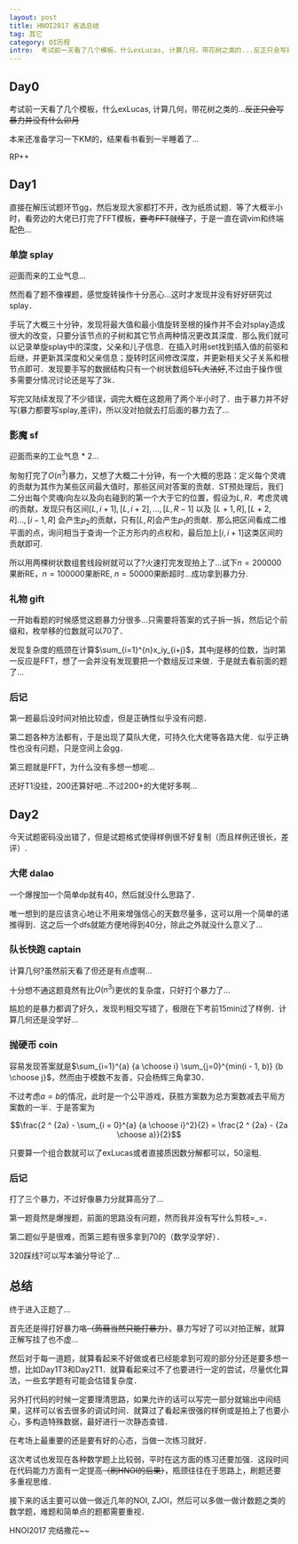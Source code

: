 ```yaml
---
layout: post
title: HNOI2017 省选总结
tag: 其它
category: OI历程
intro:  考试前一天看了几个模板，什么exLucas, 计算几何，带花树之类的...反正只会写暴力并没有什么卯月...本来还准备学习一下KM的，结果看书看到一半睡着了...直接在解压试题环节gg，然后发现大家都打不开，改为纸质试题．等了大概半小时，看旁边的大佬已打完了FFT模板，一直在调vim和终端配色...
---
```


Day0
---

考试前一天看了几个模板，什么exLucas, 计算几何，带花树之类的...~~反正只会写暴力并没有什么卯月~~

本来还准备学习一下KM的，结果看书看到一半睡着了...

RP++

Day1
---

直接在解压试题环节gg，然后发现大家都打不开，改为纸质试题．等了大概半小时，看旁边的大佬已打完了FFT模板，~~要考FFT就怪了~~，于是一直在调vim和终端配色...

<h3>单旋 splay</h3>

迎面而来的工业气息...

然而看了题不像裸题，感觉旋转操作十分恶心...这时才发现并没有好好研究过splay．

手玩了大概三十分钟，发现将最大值和最小值旋转至根的操作并不会对splay造成很大的改变，只要分该节点的子树和其它节点两种情况更改其深度．那么我们就可以记录单旋splay中的深度，父亲和儿子信息．在插入时用set找到插入值的前驱和后继，并更新其深度和父亲信息；旋转时区间修改深度，并更新相关父子关系和根节点即可．发现要手写的数据结构只有一个树状数组~~STL大法好~~,不过由于操作很多需要分情况讨论还是写了3k．

写完又陆续发现了不少错误，调完大概在这题用了两个半小时了．由于暴力并不好写(暴力都要写splay,差评)，所以没对拍就去打后面的暴力去了...

<h3>影魔 sf</h3>

迎面而来的工业气息 * 2...

匆匆打完了$O(n^3)$暴力，又想了大概二十分钟，有一个大概的思路：定义每个灵魂的贡献为其作为某些区间最大值时，那些区间对答案的贡献．ST预处理后，我们二分出每个灵魂$i$向左以及向右碰到的第一个大于它的位置，假设为$L, R$．考虑灵魂$i$的贡献，发现只有区间$[L, i + 1], [L , i + 2], ... , [L, R - 1]$ 以及 $[L + 1, R], [L + 2, R]... , [i - 1, R]$ 会产生$p_2$的贡献，只有$[L, R]$会产生$p_1$的贡献．那么把区间看成二维平面的点，询问相当于查询一个正方形内的点权和，最后加上$[i, i + 1]$这类区间的贡献即可.

所以用两棵树状数组套线段树就可以了?火速打完发现拍上了...试下$n = 200000$果断RE，$n = 100000$果断RE, $n = 50000$果断超时...成功拿到暴力分.

<h3>礼物 gift</h3>

一开始看题的时候感觉这题暴力分很多...只需要将答案的式子拆一拆，然后记个前缀和，枚举移的位数就可以70了．

发现复杂度的瓶颈在计算$\sum_{i=1}^{n}x_iy_{i+j}$，其中$j$是移的位数，当时第一反应是FFT，想了一会并没有发现要把一个数组反过来做．于是就去看前面的题了...

<h3>后记</h3>

第一题最后没时间对拍比较虚，但是正确性似乎没有问题．

第二题各种方法都有，于是出现了莫队大佬，可持久化大佬等各路大佬．似乎正确性也没有问题，只是空间上会gg．

第三题就是FFT，为什么没有多想一想呢...

还好T1没挂，200还算好吧...不过200+的大佬好多啊...

Day2
---

今天试题密码没出错了，但是试题格式使得样例很不好复制（而且样例还很长，差评）.

<h3>大佬 dalao</h3>

一个爆搜加一个简单dp就有40，然后就没什么思路了．

唯一想到的是应该贪心地让不用来增强信心的天数尽量多，这可以用一个简单的递推得到．这之后一个dfs就能方便地得到40分，除此之外就没什么意义了...

<h3>队长快跑 captain</h3>

计算几何?虽然前天看了但还是有点虚啊...

十分想不通这题竟然有比$O(n^3)$更优的复杂度，只好打个暴力了...

尴尬的是暴力都调了好久，发现判相交写错了，极限在下考前15min过了样例．计算几何还是没学好...

<h3>抛硬币 coin</h3>

容易发现答案就是$\sum_{i=1}^{a} {a \choose i} \sum_{j=0}^{min(i - 1, b)} {b \choose j}$，然而由于模数不友善，只会杨辉三角拿30．

不过考虑$a = b$的情况，此时是一个公平游戏，获胜方案数为总方案数减去平局方案数的一半．于是答案为

$$\frac{2 ^ {2a} - \sum_{i = 0}^{a} {a \choose i}^2}{2} = \frac{2 ^ {2a} - {2a \choose a}}{2}$$

只要算一个组合数就可以了exLucas或者直接质因数分解都可以，50滚粗.

<h3>后记</h3>

打了三个暴力，不过好像暴力分就算高分了...

第一题竟然是爆搜题，前面的思路没有问题，然而我并没有写什么剪枝=_=．

第二题似乎是很难，而第三题有很多拿到70的（数学没学好）．

320踩线?可以写本骗分导论了...

总结
---

终于进入正题了...

首先还是得打好暴力咯~~（蒟蒻当然只能打暴力）~~，暴力写好了可以对拍正解，就算正解写挂了也不虚...

然后对于每一道题，就算看起来不好做或者已经能拿到可观的部分分还是要多想一想，比如Day1T3和Day2T1．就算看起来过不了也要进行一定的尝试，尽量优化算法，一些玄学题有可能会估错复杂度．

另外打代码的时候一定要理清思路，如果允许的话可以写完一部分就输出中间结果，这样可以省去很多的调试时间．就算过了看起来很强的样例或是拍上了也要小心，多构造特殊数据，最好进行一次静态查错．

在考场上最重要的还是要有好的心态，当做一次练习就好．

这次考试也发现在各种数学题上比较弱，平时在这方面的练习还要加强．这段时间在代码能力方面有一定提高~~（刷HNOI的后果）~~，瓶颈往往在于思路上，刷题还要多重视思维．

接下来的话主要可以做一做近几年的NOI, ZJOI，然后可以多做一做计数题之类的数学题，难题和简单点的题都需要重视．

HNOI2017 完结撒花~~
